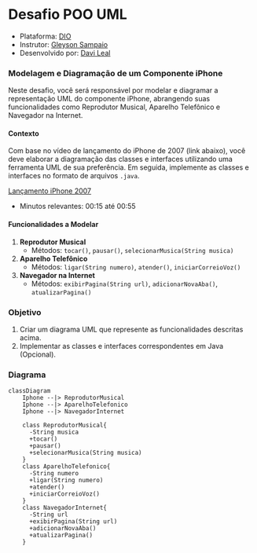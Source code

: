 # Desafio POO UML
- Plataforma: [DIO](www.dio.me)
- Instrutor: [Gleyson Sampaio](https://github.com/glysns)
- Desenvolvido por: [Davi Leal](https://www.linkedin.com/in/lealdavi/)

### Modelagem e Diagramação de um Componente iPhone

Neste desafio, você será responsável por modelar e diagramar a representação UML do componente iPhone, abrangendo suas funcionalidades como Reprodutor Musical, Aparelho Telefônico e Navegador na Internet.

#### Contexto
Com base no vídeo de lançamento do iPhone de 2007 (link abaixo), você deve elaborar a diagramação das classes e interfaces utilizando uma ferramenta UML de sua preferência. Em seguida, implemente as classes e interfaces no formato de arquivos `.java`.

[Lançamento iPhone 2007](https://www.youtube.com/watch?v=9ou608QQRq8)
- Minutos relevantes: 00:15 até 00:55

#### Funcionalidades a Modelar
1. **Reprodutor Musical**
   - Métodos: `tocar()`, `pausar()`, `selecionarMusica(String musica)`
2. **Aparelho Telefônico**
   - Métodos: `ligar(String numero)`, `atender()`, `iniciarCorreioVoz()`
3. **Navegador na Internet**
   - Métodos: `exibirPagina(String url)`, `adicionarNovaAba()`, `atualizarPagina()`

### Objetivo
1. Criar um diagrama UML que represente as funcionalidades descritas acima.
2. Implementar as classes e interfaces correspondentes em Java (Opcional).

### Diagrama
```mermaid
classDiagram
    Iphone --|> ReprodutorMusical
    Iphone --|> AparelhoTelefonico
    Iphone --|> NavegadorInternet

    class ReprodutorMusical{
      -String musica
      +tocar()
      +pausar()
      +selecionarMusica(String musica)
    }
    class AparelhoTelefonico{
      -String numero
      +ligar(String numero)
      +atender()
      +iniciarCorreioVoz()
    }
    class NavegadorInternet{
      -String url
      +exibirPagina(String url)
      +adicionarNovaAba()
      +atualizarPagina()
    }
```` 